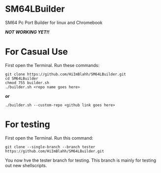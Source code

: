 # SM64LBuilder
SM64 Pc Port Builder for linux and Chromebook

***NOT WORKING YET!!***

# For Casual Use
First open the Terminal. Run these commands:
```
git clone https://github.com/HiImBlahh/SM64LBuilder.git
cd SM64LBuilder
chmod 755 builder.sh
./builder.sh <repo name goes here>
```
***or***
```
./builder.sh --custom-repo <github link goes here>
```
# For testing
First open the Terminal. Run this command:
```
git clone --single-branch --branch tester https://github.com/HiImBlahh/SM64LBuilder.git
```
You now hve the tester branch for testing. This branch is mainly for testing out new shellscripts.
